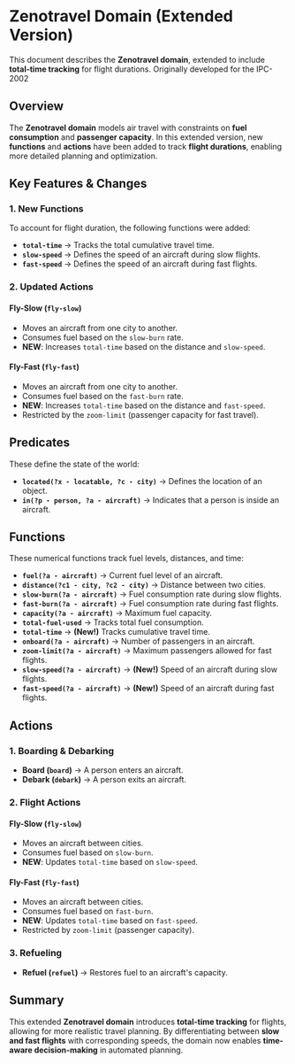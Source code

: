 # Zenotravel Domain (Extended Version)

This document describes the **Zenotravel domain**, extended to include **total-time tracking** for flight durations. Originally developed for the IPC-2002



## Overview

The **Zenotravel domain** models air travel with constraints on **fuel consumption** and **passenger capacity**. In this extended version, new **functions** and **actions** have been added to track **flight durations**, enabling more detailed planning and optimization.



## Key Features & Changes

### 1. New Functions
To account for flight duration, the following functions were added:

- **`total-time`** → Tracks the total cumulative travel time.
- **`slow-speed`** → Defines the speed of an aircraft during slow flights.
- **`fast-speed`** → Defines the speed of an aircraft during fast flights.

### 2. Updated Actions

#### **Fly-Slow (`fly-slow`)**
- Moves an aircraft from one city to another.
- Consumes fuel based on the `slow-burn` rate.
- **NEW**: Increases `total-time` based on the distance and `slow-speed`.

#### **Fly-Fast (`fly-fast`)**
- Moves an aircraft from one city to another.
- Consumes fuel based on the `fast-burn` rate.
- **NEW**: Increases `total-time` based on the distance and `fast-speed`.
- Restricted by the `zoom-limit` (passenger capacity for fast travel).



## Predicates
These define the state of the world:

- **`located(?x - locatable, ?c - city)`** → Defines the location of an object.
- **`in(?p - person, ?a - aircraft)`** → Indicates that a person is inside an aircraft.



## Functions
These numerical functions track fuel levels, distances, and time:

- **`fuel(?a - aircraft)`** → Current fuel level of an aircraft.
- **`distance(?c1 - city, ?c2 - city)`** → Distance between two cities.
- **`slow-burn(?a - aircraft)`** → Fuel consumption rate during slow flights.
- **`fast-burn(?a - aircraft)`** → Fuel consumption rate during fast flights.
- **`capacity(?a - aircraft)`** → Maximum fuel capacity.
- **`total-fuel-used`** → Tracks total fuel consumption.
- **`total-time`** → **(New!)** Tracks cumulative travel time.
- **`onboard(?a - aircraft)`** → Number of passengers in an aircraft.
- **`zoom-limit(?a - aircraft)`** → Maximum passengers allowed for fast flights.
- **`slow-speed(?a - aircraft)`** → **(New!)** Speed of an aircraft during slow flights.
- **`fast-speed(?a - aircraft)`** → **(New!)** Speed of an aircraft during fast flights.



## Actions

### 1. Boarding & Debarking
- **Board (`board`)** → A person enters an aircraft.
- **Debark (`debark`)** → A person exits an aircraft.

### 2. Flight Actions

#### **Fly-Slow (`fly-slow`)**
- Moves an aircraft between cities.
- Consumes fuel based on `slow-burn`.
- **NEW**: Updates `total-time` based on `slow-speed`.

#### **Fly-Fast (`fly-fast`)**
- Moves an aircraft between cities.
- Consumes fuel based on `fast-burn`.
- **NEW**: Updates `total-time` based on `fast-speed`.
- Restricted by `zoom-limit` (passenger capacity).

### 3. Refueling
- **Refuel (`refuel`)** → Restores fuel to an aircraft's capacity.


## Summary
This extended **Zenotravel domain** introduces **total-time tracking** for flights, allowing for more realistic travel planning. By differentiating between **slow and fast flights** with corresponding speeds, the domain now enables **time-aware decision-making** in automated planning.
